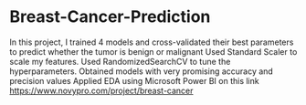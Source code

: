 # Breast-Cancer-Prediction
In this project, I trained 4 models and cross-validated their best parameters to predict whether the tumor is benign or malignant
Used Standard Scaler to scale my features.
Used RandomizedSearchCV to tune the hyperparameters.
Obtained models with very promising accuracy and precision values
Applied EDA using Microsoft Power BI on this link https://www.novypro.com/project/breast-cancer

